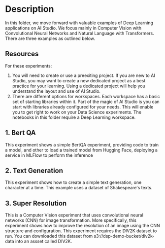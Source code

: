 # Description

In this folder, we move forward with valuable examples of Deep Learning applications on AI Studio. We focus mainly in Computer Vision with Convolutional Neural Networks and Natural Language with Transformers. There are three examples as outlined below. 

## Resources
For these experiments:

 1. You will need to create or use a preexiting project. If you are new to AI Studio, you may want to create a new dedicated project as a best practice for your learning. Using a dedicated project will help you understand the layout and use of AI Studio. 
 1. There are different options for workspaces. Each workspace has a basic set of starting libraries within it. Part of the magic of AI Studio is you can start with libraries already configured for your needs. 
 This will enable you to get right to work on your Data Science experiments. The notebooks in this folder require a Deep Learning workspace. 

## 1. Bert QA
This experiment shows a simple BertQA experiment, providing code to train a model, and other to load a trained model from Hugging Face, deploying a service in MLFlow to perform the inference

## 2. Text Generation
This experiment shows how to create a simple text generation, one character at a time. This example uses a dataset of Shakespeare's texts.

## 3. Super Resolution
This is a Computer Vision experiment that uses convolutional neural networks (CNN) for image transformation. More specifically, this experiment shows how to improve the resolution of an image using the CNN structure and configuration. This experiment requires the DIV2K dataset to run. You can downloaded this dataset from s3://dsp-demo-bucket/div2k-data into an assset called DIV2K.